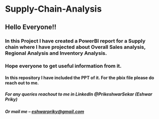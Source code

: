 # Supply-Chain-Analysis

## Hello Everyone!!
### In this Project I have created a PowerBI report for a Supply chain where I have projected about Overall Sales analysis, Regional Analysis and Inventory Analysis.
### Hope everyone to get useful information from it.

#### In this repository I have included the PPT of it. For the pbix file please do reach out to me.

##### For any queries reachout to me in LinkedIn @PrikeshwarSekar (Eshwar Priky)
##### Or mail me – eshwarpriky@gmail.com

